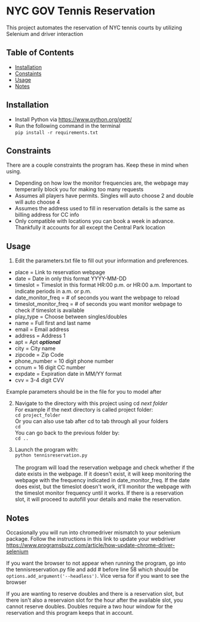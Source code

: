 # NYC GOV Tennis Reservation

This project automates the reservation of NYC tennis courts by utilizing Selenium and driver interaction

## Table of Contents
- [Installation](#installation)
- [Constaints](#constraints)
- [Usage](#usage)
- [Notes](#notes)

## Installation

- Install Python via https://www.python.org/getit/
- Run the following command in the terminal\
```pip install -r requirements.txt```

## Constraints
There are a couple constraints the program has. Keep these in mind when using.
- Depending on how low the monitor frequencies are, the webpage may temperarily block you for making too many requests
- Assumes all players have permits. Singles will auto choose 2 and double will auto choose 4
- Assumes the address used to fill in reservation details is the same as billing address for CC info
- Only compatible with locations you can book a week in advance. Thankfully it accounts for all except the Central Park location


## Usage
1. Edit the parameters.txt file to fill out your information and preferences.
- place = Link to reservation webpage
- date = Date in only this format YYYY-MM-DD
- timeslot = Timeslot in this format HR:00 p.m. or HR:00 a.m.  Important to indicate periods in a.m. or p.m. 
- date_monitor_freq = # of seconds you want the webpage to reload 
- timeslot_monitor_freq = # of seconds you want monitor webpage to check if timeslot is available
- play_type = Choose between singles/doubles
- name = Full first and last name
- email = Email address
- address = Address 1
- apt = Apt ***optional***
- city = City name
- zipcode = Zip Code
- phone_number = 10 digit phone number
- ccnum = 16 digit CC number
- expdate = Expiration date in MM/YY format
- cvv = 3-4 digit CVV 


Example parameters should be in the file for you to model after

2. Navigate to the directory with this project using cd *next folder* <br>
For example if the next directory is called project folder:<br> 
```cd project_folder ```<br>
Or you can also use tab after cd to tab through all your folders<br>
```cd ``` <br>
You can go back to the previous folder by:<br>
```cd .. ```<br>


3. Launch the program with:<br>
```python tennisreservation.py ```<br><br>
The program will load the reservation webpage and check whether if the date exists in the webpage. If it doesn't exist, it will keep monitoring the webpage with the frequency indicated in date_monitor_freq. If the date does exist, but the timeslot doesn't work, it'll monitor the webpage with the timeslot monitor frequency until it works. If there is a reservation slot, it will proceed to autofill your details and make the reservation.


## Notes
Occasionally you will run into chromedriver mismatch to your selenium package. Follow the instructions in this link to update your webdriver
https://www.programsbuzz.com/article/how-update-chrome-driver-selenium <br>

If you want the browser to not appear when running the program, go into the tennisreservation.py file and add # before line 58 which should be ```options.add_argument('--headless')```. Vice versa for if you want to see the browser

If you are wanting to reserve doubles and there is a reservation slot, but there isn't also a reservaion slot for the hour after the available slot, you cannot reserve doubles. Doubles require a two hour window for the reservation and this program keeps that in account. 